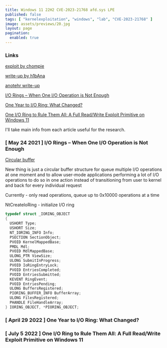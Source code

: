 ```yaml
---
title: Windows 11 22H2 CVE-2023-21768 afd.sys LPE
published: false
tags: [ "kernelexploitation", "windows", "lab", "CVE-2023-21768" ]
image: assets/previews/20.jpg
layout: page
pagination: 
  enabled: true
---
```


### [](#header-3) Links

[exploit by chompie](https://github.com/chompie1337/Windows_LPE_AFD_CVE-2023-21768)

[write-up by h1bAna](https://github.com/h1bAna/CVE-2023-21768)

[anotehr write-up](https://securityintelligence.com/posts/patch-tuesday-exploit-wednesday-pwning-windows-ancillary-function-driver-winsock)

[I/O Rings – When One I/O Operation is Not Enough](https://windows-internals.com/i-o-rings-when-one-i-o-operation-is-not-enough)

[One Year to I/O Ring: What Changed?](https://windows-internals.com/one-year-to-i-o-ring-what-changed)

[One I/O Ring to Rule Them All: A Full Read/Write Exploit Primitive on Windows 11](https://windows-internals.com/one-i-o-ring-to-rule-them-all-a-full-read-write-exploit-primitive-on-windows-11)


I'll take main info from each article useful for the research.

### [](#header-3) [ May 24 2021 ] I/O Rings – When One I/O Operation is Not Enough

[Circular buffer](https://en.wikipedia.org/wiki/Circular_buffer)

New thing is just a circular buffer structure for queue multiple I/O operations at one moment and to allow user-mode applications performing a lot of I/O operations to do so in one action instead of transitioning from user to kernel and back for every individual request

Currently - only read operations, queue up to 0x10000 operations at a time

NtCreateIoRing - initialize I/O ring

```cpp
typedef struct _IORING_OBJECT
{
  USHORT Type;
  USHORT Size;
  NT_IORING_INFO Info;
  PSECTION SectionObject;
  PVOID KernelMappedBase;
  PMDL Mdl;
  PVOID MdlMappedBase;
  ULONG_PTR ViewSize;
  ULONG SubmitInProgress;
  PVOID IoRingEntryLock;
  PVOID EntriesCompleted;
  PVOID EntriesSubmitted;
  KEVENT RingEvent;
  PVOID EntriesPending;
  ULONG BuffersRegistered;
  PIORING_BUFFER_INFO BufferArray;
  ULONG FilesRegistered;
  PHANDLE FileHandleArray;
} IORING_OBJECT, *PIORING_OBJECT;
```

### [](#header-3) [ April 29 2022 ] One Year to I/O Ring: What Changed?

### [](#header-3) [ July 5 2022 ] One I/O Ring to Rule Them All: A Full Read/Write Exploit Primitive on Windows 11